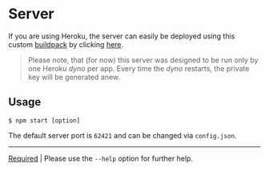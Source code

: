 Server
======
If you are using Heroku, the server can easily be deployed using this custom
[buildpack](https://github.com/cuhsat/heroku-buildpack-pssst) by clicking
[here](https://heroku.com/deploy?template=https://github.com/cuhsat/pssst).

> Please note, that (for now) this server was designed to be run only by one
> Heroku *dyno* per app. Every time the *dyno* restarts, the private key will
> be generated anew.

Usage
-----
```
$ npm start [option]
```

The default server port is `62421` and can be changed via `config.json`.

----
[Required](package.json) | Please use the `--help` option for further help.